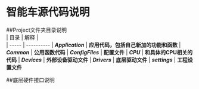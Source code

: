 # 智能车源代码说明
##Project文件夹目录说明    
| 目录  |  解释 |  
| ----- | ----------
| ***Application*** | **应用代码，包括自己新加的功能和函数**
| ***Common*** | **公用函数代码**
| ***ConfigFiles*** | **配置文件**
| ***CPU*** | **和具体的CPU相关的代码**
| ***Devices*** | **外部设备驱动文件**
| ***Drivers*** | **底层驱动文件**
| ***settings*** | **工程设置文件**

##底层硬件接口说明




